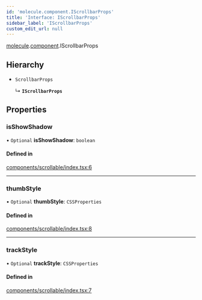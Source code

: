 ```yaml
---
id: 'molecule.component.IScrollbarProps'
title: 'Interface: IScrollbarProps'
sidebar_label: 'IScrollbarProps'
custom_edit_url: null
---
```


[molecule](../namespaces/molecule).[component](../namespaces/molecule.component).IScrollbarProps

## Hierarchy

-   `ScrollbarProps`

    ↳ **`IScrollbarProps`**

## Properties

### isShowShadow

• `Optional` **isShowShadow**: `boolean`

#### Defined in

[components/scrollable/index.tsx:6](https://github.com/DTStack/molecule/blob/3e6bc450/src/components/scrollable/index.tsx#L6)

---

### thumbStyle

• `Optional` **thumbStyle**: `CSSProperties`

#### Defined in

[components/scrollable/index.tsx:8](https://github.com/DTStack/molecule/blob/3e6bc450/src/components/scrollable/index.tsx#L8)

---

### trackStyle

• `Optional` **trackStyle**: `CSSProperties`

#### Defined in

[components/scrollable/index.tsx:7](https://github.com/DTStack/molecule/blob/3e6bc450/src/components/scrollable/index.tsx#L7)

